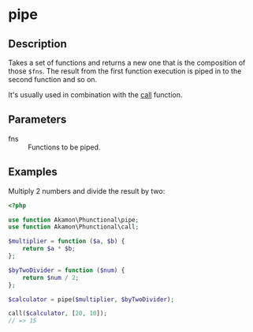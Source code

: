 # pipe

## Description
Takes a set of functions and returns a new one that is the composition of those `$fns`.
The result from the first function execution is piped in to the second function and so on.

It's usually used in combination with the [call](call.md) function.

## Parameters

<dl>
  <dt>fns</dt>
  <dd>Functions to be piped.</dd>
</dl>

## Examples

Multiply 2 numbers and divide the result by two:

```php
<?php

use function Akamon\Phunctional\pipe;
use function Akamon\Phunctional\call;

$multiplier = function ($a, $b) {
    return $a * $b;
};

$byTwoDivider = function ($num) {
    return $num / 2;
};

$calculator = pipe($multiplier, $byTwoDivider);

call($calculator, [20, 10]);
// => 15
```
